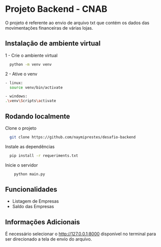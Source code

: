 # Projeto Backend - CNAB

O projeto é referente ao envio de arquivo txt que contém os dados das movimentações financeiras de várias lojas.

## Instalação de ambiente virtual

1 - Crie o ambiente virtual

```bash
  python -m venv venv
```

2 - Ative o venv

```bash
- linux:
  source venv/bin/activate

- windows:
.\venv\Scripts\activate

```

## Rodando localmente

Clone o projeto

```bash
  git clone https://github.com/naymiprestes/desafio-backend
```

Instale as dependências

```bash
  pip install -r requeriments.txt
```

Inicie o servidor

```bash
    python main.py
```

## Funcionalidades

- Listagem de Empresas
- Saldo das Empresas

## Informações Adicionais

É necessário selecionar o http://127.0.0.1:8000 disponível no terminal para ser direcionado a tela de envio do arquivo.
